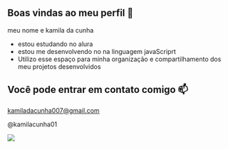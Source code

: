 ## Boas vindas ao meu perfil 💙
meu nome e kamila da cunha
- estou estudando no alura
- estou me desenvolvendo no na linguagem javaScriprt
- Utilizo esse espaço para minha organização e compartilhamento dos meu projetos desenvolvidos
## Você pode entrar em contato comigo 📫
kamiladacunha007@gmail.com

@kamilacunha01

![](https://media1.tenor.com/m/-uEnIAeEuCYAAAAC/aa.gif)
